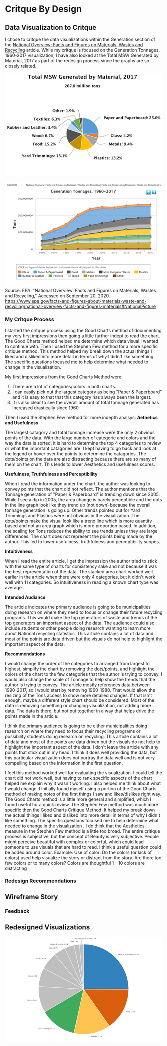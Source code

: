 # Critque By Design

## Data Visualization to Critque

I chose to critque the data visualizations within the Generation section of the [National Overview: Facts and Figures on Materials, Wastes and Recycling](/https://www.epa.gov/facts-and-figures-about-materials-waste-and-recycling/national-overview-facts-and-figures-materials#NationalPicture) article.  While my critque is focused on the Generation Tonnages, 1960-2017 visualization, I have also looked at the Total MSW Generated by Material, 2017 as part of the redesign process since the graphs are so closely related.  


![](GenerationPieChart.JPG?raw=true)


![](GenerationStackedArea.JPG?raw=true)
Source: EPA. "National Overview: Facts and Figures on Materials, Wastes and Recycling," Accessed on September 20, 2020.  https://www.epa.gov/facts-and-figures-about-materials-waste-and-recycling/national-overview-facts-and-figures-materials#NationalPicture


### My Critque Process
I started the critque process using the Good Charts method of documenting my very first impressions then going a little further indept to read the chart. The Good Charts method helped me determine which data visual I wanted to continue with.  Then I used the Stephen Few method for a more specific critique method.  This method helped my break down the actual things I liked and disliked into more detail in terms of why I didn't like something. The specific questions focused me to help determine what needed to change in the visualization.

My first impressions from the Good Charts Method were:
1. There are a lot of categories/colors in both charts. 
2. I can easily pick out the largest category as being "Paper & Paperboard" and it is easy to that that this category has always been the largest. 
3. It is also clear to see the overall amount of total tonnage generated has increased drastically since 1960. 

Then I used the Stephen Few method for more indepth analsys:
**Aethetics and Usefulness**

The largest catagory and total tonnage increase were the only 2 obvious points of the data.  With the large number of categorie and colors and the way the data is sorted, it is hard to determine the top 4 catagories to review or what the important catagories are. I kept having to go back and look at the legend or hover over the points to determine the catagories. The dots/points on the data are also distracting because there are so many of them on the chart. This lends to lower Aesthetics and usefulness scores.

**Usefulness, Truthfulness and Perceptibility**

When I read the information under the chart, the author was looking to convey points that the chart did not reflect. The author mentions that the Tonnage generation of "Paper & Paperboard" is trending down since 2005.  While I see a dip in 2005, the area change is barely perceptible and the dots in the line graph look like they trend up (not down) because the overall tonnage generation is going up. Other trends pointed out for Yard Trimmings and Plastics were not obvious in the visualization.  The dots/points make the visual look like a trend line which is more quantity based and not an area graph which is more proportion based. In addition, the scaling for Tons reduces the ability to see trends unless they are large differences.  The chart does not represent the points being made by the author. This led to lower usefulness, truthfulness and perceptibility scopes. 

**Intuitiveness**

When I read the entire article, I get the impression the author tried to stick with the same type of charts for consistency sake and not because it was the best representation of the data. The stacked area chart worked well earlier in the article when there were only 4 categories, but it didn't work well with 11 categories. So intuitiveness in reading a known chart type was average. 

**Intended Audiance**

The article indicates the primary audience is going to be municipalities doing research on where they need to focus or change their future recycling programs.  This would make the top generators of waste and trends of the top generators an important aspect of the data.  The audience could also include students or other people doing research wanting to learn more about National recycling statistics.  This article contains a lot of data and most of the points are data driven but the visuals do not help to highlight the important aspect of the data. 

**Recommendations**

I would change the order of the categories to arranged from largest to highest, simplify the chart by removing the dots/points, and highlight the colors of the chart to the few categories that the author is trying to convey. I would also change the scale of Tonnage to help show the trends that the author is trying to convey. The article mostly references data between 1990-2017, so I would start by removing 1960-1980. That would allow the resizing of the Tons access to show more detailed changes. If that isn't enough, maybe a different style chart should be considered. Most of the data is removing something or changing visualization, not adding more data. The data is there, but not put together in a way that helps drive the points made in the article.

I think the primary audience is going to be either municipalities doing research on where they need to focus their recycling programs or possibility students doing research on recycling. This article contains a lot of data and most of the points are data driven but the visuals do not help to highlight the important aspect of the data. I don't leave the article with any points that stick out in my head. I think it does well providing the data, but this particular visualization does not portray the data well and is not very compelling based on the information in the first question. 

I feel this method worked well for evaluating the visualization. I could tell the chart did not work well, but having to rank specific aspects of the chart helped me explain why it wasn't working. I also helped me think about what I would change. I initially found myself using a portion of the Good Charts method of making notes of the first things I saw and likes/dislikes right way. The Good Charts method is a little more general and simplified, which I found useful for a quick review. The Stephen Few method was much more specific then the Good Charts Critique Method. It helped my break down the actual things I liked and disliked into more detail in terms of why I didn't like something. The specific questions focused me to help determine what needed to change in the visualization . I do think that the Aesthetics measure in the Stephen Few method is a little too broad. The entire critique process is subjective, but the concept of Beauty is very subjective. People might perceive beautiful with complex or colorful, which could lead someone to use visuals that are hard to read. I think a useful question could be added around color. Example: Use of color: Do the colors (or lack of colors) used help visualize the story or distract from the story. Are there too few colors or to many colors? Colors are thoughtful 1 - 10 colors are distracting

### Redesign Recommendations


## Wireframe Story

### Feedback

## Redesigned Visualizations

![](redesignedMSWPieChart.JPG?raw=true)


